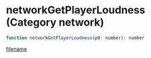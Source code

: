 # networkGetPlayerLoudness (Category network)

```js
function networkGetPlayerLoudness(p0: number): number
```

[filename](networkGetPlayerLoudness_m.md ':include')